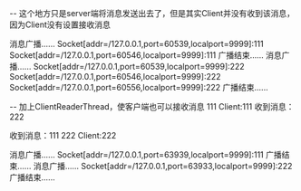 -- 这个地方只是server端将消息发送出去了，但是其实Client并没有收到该消息，因为Client没有设置接收消息

消息广播......
Socket[addr=/127.0.0.1,port=60539,localport=9999]:111
Socket[addr=/127.0.0.1,port=60546,localport=9999]:111
广播结束......
消息广播......
Socket[addr=/127.0.0.1,port=60539,localport=9999]:222
Socket[addr=/127.0.0.1,port=60546,localport=9999]:222
Socket[addr=/127.0.0.1,port=60556,localport=9999]:222
广播结束......



-- 加上ClientReaderThread，使客户端也可以接收消息
111
Client:111
收到消息：222

收到消息：111
222
Client:222

消息广播......
Socket[addr=/127.0.0.1,port=63939,localport=9999]:111
广播结束......
消息广播......
Socket[addr=/127.0.0.1,port=63933,localport=9999]:222
广播结束......


